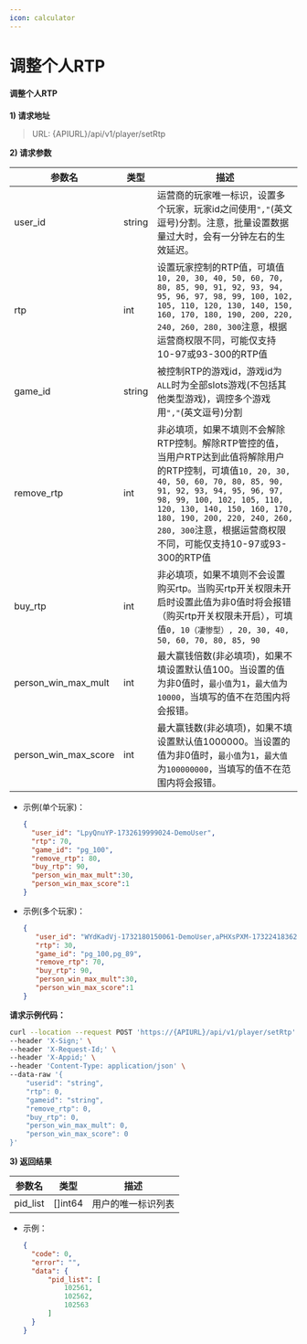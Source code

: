 ```yaml
---
icon: calculator
---
```


# 调整个人RTP

#### 调整个人RTP <a href="#h3--rtp" id="h3--rtp"></a>

**1) 请求地址**

> URL: {APIURL}/api/v1/player/setRtp

**2) 请求参数**

| 参数名                     | 类型     | 描述                                                                                                                                                                                                                                                               |
| ----------------------- | ------ | ---------------------------------------------------------------------------------------------------------------------------------------------------------------------------------------------------------------------------------------------------------------- |
| user\_id                | string | 运营商的玩家唯一标识，设置多个玩家，玩家id之间使用`","`(英文逗号)分割。注意，批量设置数据量过大时，会有一分钟左右的生效延迟。                                                                                                                                                                                              |
| rtp                     | int    | 设置玩家控制的RTP值，可填值`10, 20, 30, 40, 50, 60, 70, 80, 85, 90, 91, 92, 93, 94, 95, 96, 97, 98, 99, 100, 102, 105, 110, 120, 130, 140, 150, 160, 170, 180, 190, 200, 220, 240, 260, 280, 300`注意，根据运营商权限不同，可能仅支持10-97或93-300的RTP值                                         |
| game\_id                | string | 被控制RTP的游戏id，游戏id为`ALL`时为全部slots游戏(不包括其他类型游戏)，调控多个游戏用`","`(英文逗号)分割                                                                                                                                                                                                |
| remove\_rtp             | int    | 非必填项，如果不填则不会解除RTP控制。解除RTP管控的值，当用户RTP达到此值将解除用户的RTP控制，可填值`10, 20, 30, 40, 50, 60, 70, 80, 85, 90, 91, 92, 93, 94, 95, 96, 97, 98, 99, 100, 102, 105, 110, 120, 130, 140, 150, 160, 170, 180, 190, 200, 220, 240, 260, 280, 300`注意，根据运营商权限不同，可能仅支持10-97或93-300的RTP值 |
| buy\_rtp                | int    | 非必填项，如果不填则不会设置购买rtp。当购买rtp开关权限未开启时设置此值为非0值时将会报错（购买rtp开关权限未开启），可填值`0, 10（凄惨型）, 20, 30, 40, 50, 60, 70, 80, 85, 90`                                                                                                                                                |
| person\_win\_max\_mult  | int    | 最大赢钱倍数(非必填项)，如果不填设置默认值100。当设置的值为非0值时，`最小值`为`1`，`最大值`为`10000`，当填写的值不在范围内将会报错。                                                                                                                                                                                     |
| person\_win\_max\_score | int    | 最大赢钱数(非必填项)，如果不填设置默认值1000000。当设置的值为非0值时，`最小值`为`1`，`最大值`为`100000000`，当填写的值不在范围内将会报错。                                                                                                                                                                              |

*   示例(单个玩家)：

    ```json
    {
      "user_id": "LpyQnuYP-1732619999024-DemoUser",
      "rtp": 70,
      "game_id": "pg_100",
      "remove_rtp": 80,
      "buy_rtp": 90,
      "person_win_max_mult":30,
      "person_win_max_score":1
    }
    ```
*   示例(多个玩家)：

    ```json
    {
       "user_id": "WYdKadVj-1732180150061-DemoUser,aPHXsPXM-1732241836229-DemoUser,dPXQlbNp-1732241919276-DemoUser",
       "rtp": 30,
       "game_id": "pg_100,pg_89",
       "remove_rtp": 70,
       "buy_rtp": 90,
       "person_win_max_mult":30,
       "person_win_max_score":1
    }
    ```

**请求示例代码：**

```bash
curl --location --request POST 'https://{APIURL}/api/v1/player/setRtp' \
--header 'X-Sign;' \
--header 'X-Request-Id;' \
--header 'X-Appid;' \
--header 'Content-Type: application/json' \
--data-raw '{
    "userid": "string",
    "rtp": 0,
    "gameid": "string",
    "remove_rtp": 0,
    "buy_rtp": 0,
    "person_win_max_mult": 0,
    "person_win_max_score": 0
}'
```

**3) 返回结果**

| 参数名       | 类型       | 描述        |
| --------- | -------- | --------- |
| pid\_list | \[]int64 | 用户的唯一标识列表 |

*   示例：

    ```json
    {
      "code": 0,
      "error": "",
      "data": {
          "pid_list": [
              102561,
              102562,
              102563
          ]
      }
    }
    ```
